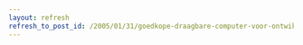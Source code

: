 ```yaml
---
layout: refresh
refresh_to_post_id: /2005/01/31/goedkope-draagbare-computer-voor-ontwikkelingslanden
---
```

